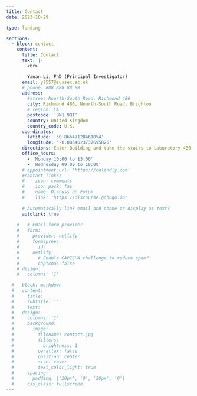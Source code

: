 ```yaml
---
title: Contact
date: 2023-10-29

type: landing

sections:
  - block: contact
    content:
      title: Contact
      text: |-
        <br>

        Yanan Li, PhD (Principal Investigator)
      email: yl557@sussex.ac.uk
      # phone: 888 888 88 88
      address:
        #stree: Nourth-South Road, Richmond 4B6
        city: Richmond 4B6, Nourth-South Road, Brighton
        # region: CA
        postcode: 'BN1 9QT'
        country: United Kingdom
        country_code: U.K.
      coordinates:
        latitude: '50.86647128461054'
        longitude: '-0.0864623737695826'
      directions: Enter Building and take the stairs to Laboratory 4B6 on Floor 4
      office_hours:
        - 'Monday 10:00 to 13:00'
        - 'Wednesday 09:00 to 10:00'
      # appointment_url: 'https://calendly.com'
      #contact_links:
      #  - icon: comments
      #    icon_pack: fas
      #    name: Discuss on Forum
      #    link: 'https://discourse.gohugo.io'
    
      # Automatically link email and phone or display as text?
      autolink: true
    
    #   # Email form provider
    #   form:
    #     provider: netlify
    #     formspree:
    #       id:
    #     netlify:
    #       # Enable CAPTCHA challenge to reduce spam?
    #       captcha: false
    # design:
    #   columns: '1'

  # - block: markdown
  #   content:
  #     title:
  #     subtitle: ''
  #     text:
  #   design:
  #     columns: '1'
  #     background:
  #       image: 
  #         filename: contact.jpg
  #         filters:
  #           brightness: 1
  #         parallax: false
  #         position: center
  #         size: cover
  #         text_color_light: true
  #     spacing:
  #       padding: ['20px', '0', '20px', '0']
  #     css_class: fullscreen
---
```

